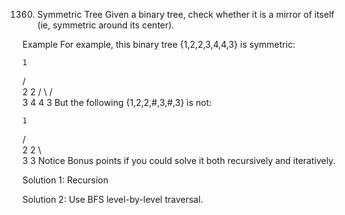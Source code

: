 1360. Symmetric Tree
Given a binary tree, check whether it is a mirror of itself (ie, symmetric around its center).

Example
For example, this binary tree {1,2,2,3,4,4,3} is symmetric:

    1
   / \
  2   2
 / \ / \
3  4 4  3
But the following {1,2,2,#,3,#,3} is not:

    1
   / \
  2   2
   \   \
   3    3
Notice
Bonus points if you could solve it both recursively and iteratively.

Solution 1: Recursion

Solution 2: Use BFS level-by-level traversal.